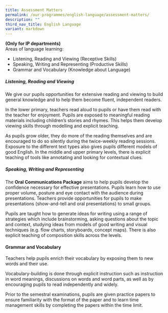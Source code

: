 ```yaml
---
title: Assessment Matters
permalink: /our-programmes/english-language/assessment-matters/
description: ""
third_nav_title: English Language
variant: markdown
---
```


**(Only for IP departments)**<br>
Areas of language learning:
*   Listening, Reading and Viewing (Receptive Skills)
*   Speaking, Writing and Representing (Productive Skills)
*   Grammar and Vocabulary (Knowledge about Language)

##### **Listening, Reading and Viewing**
We give our pupils opportunities for extensive reading and viewing to build general knowledge and to help them become fluent, independent readers.

In the lower primary, teachers read aloud to pupils or have them read with the teacher for enjoyment. Pupils are exposed to meaningful reading materials including children’s stories and rhymes. This helps them develop viewing skills through modelling and explicit teaching.

As pupils grow older, they do more of the reading themselves and are encouraged to do so silently during the twice-weekly reading sessions. Exposure to the different text types also gives pupils different models of good English. In the middle and upper primary levels, there is explicit teaching of tools like annotating and looking for contextual clues. 

##### **Speaking, Writing and Representing**
The&nbsp;**Oral Communications Package**&nbsp;aims to help pupils develop the confidence necessary for effective presentations. Pupils learn how to use proper volume, posture and eye contact with the audience during presentations. Teachers provide opportunities for pupils to make presentations (show-and-tell and oral presentations) to small groups.

Pupils are taught how to generate ideas for writing using a range of strategies which include brainstorming, asking questions about the topic and context, studying ideas from models of good writing and visual techniques (e.g. flow charts, storyboards, concept maps). There is also explicit teaching of composition skills across the levels.

#### **Grammar and Vocabulary**
Teachers help pupils enrich their vocabulary by exposing them to new words and their use.  

Vocabulary-building is done through explicit instruction such as instruction in word meanings, discussions on words and word parts, as well as by encouraging pupils to read independently and widely.

Prior to the semestral examinations, pupils are given practice papers to ensure familiarity with the format of the paper and to learn time management skills by completing the papers within the time limit.
